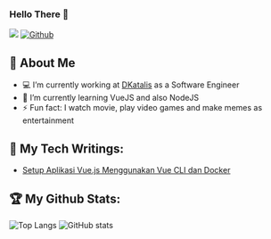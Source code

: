 ### Hello There 👋
![](https://visitor-badge.laobi.icu/badge?page_id=rogojagad.rogojagad) [![Github](https://img.shields.io/github/followers/rogojagad)](https://github.com/rogojagad)

## :dog: About Me
- :computer: I’m currently working at [DKatalis](https://dkatalis.co/) as a Software Engineer
- 🌱 I’m currently learning VueJS and also NodeJS
- ⚡ Fun fact: I watch movie, play video games and make memes as entertainment

## :blue_book: My Tech Writings:
+ [Setup Aplikasi Vue.js Menggunakan Vue CLI dan Docker](https://rogojagadalit.medium.com/setup-aplikasi-vue-js-menggunakan-vue-cli-dan-docker-87fb73e478f2)

## :trophy: My Github Stats:
![Top Langs](https://github-readme-stats.vercel.app/api/top-langs/?username=rogojagad&theme=tokyonight) ![GitHub stats](https://github-readme-stats.vercel.app/api?username=rogojagad&show_icons=true&theme=tokyonight)

<!--
**rogojagad/rogojagad** is a ✨ _special_ ✨ repository because its `README.md` (this file) appears on your GitHub profile.

Here are some ideas to get you started:

- 🔭 I’m currently working on ...
- 🌱 I’m currently learning ...
- 👯 I’m looking to collaborate on ...
- 🤔 I’m looking for help with ...
- 💬 Ask me about ...
- 📫 How to reach me: ...
- 😄 Pronouns: ...
- ⚡ Fun fact: ...
-->

